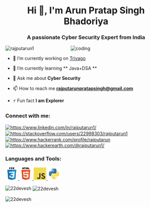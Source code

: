 <h1 align="center">Hi 👋, I'm Arun Pratap Singh Bhadoriya</h1>
<h3 align="center">A passionate Cyber Security Expert from India</h3>
<img align="right" alt="coding" width="300" src="https://img.freepik.com/premium-vector/boy-is-sitting-desk-with-laptop-word-code-it_1177960-38389.jpg"
<p align="left"> <img src="https://komarev.com/ghpvc/?username=22devesh&label=Profile%20views&color=0e75b6&style=flat" alt="rajputarun1" /> </p>


- 🔭 I’m currently working on [Trivago](https://22devesh.github.io/Trivago_Tourister_website/)

- 🌱 I’m currently learning ** Java+DSA **

- 💬 Ask me about **Cyber Security**

- 📫 How to reach me **rajputarunpratapsingh@gmail.com**

- ⚡ Fun fact **I am Explorer**

<h3 align="left">Connect with me:</h3>
<p align="left">
<a href="https://www.linkedin.com/in/rajputarun1/" target="blank"><img align="center" src="https://raw.githubusercontent.com/rahuldkjain/github-profile-readme-generator/master/src/images/icons/Social/linked-in-alt.svg" alt="https://www.linkedin.com/in/rajputarun1/" height="30" width="40" /></a>
<a href="https://stackoverflow.com/users/22998303/rajputarun1" target="blank"><img align="center" src="https://raw.githubusercontent.com/rahuldkjain/github-profile-readme-generator/master/src/images/icons/Social/stack-overflow.svg" alt="https://stackoverflow.com/users/22998303/rajputarun1" height="30" width="40" /></a>
<a href="https://www.hackerrank.com/profile/rajputarun" target="blank"><img align="center" src="https://raw.githubusercontent.com/rahuldkjain/github-profile-readme-generator/master/src/images/icons/Social/hackerrank.svg" alt="https://www.hackerrank.com/profile/rajputarun" height="30" width="40" /></a>
<a href="https://www.hackerearth.com/@rajputarun1/" target="blank"><img align="center" src="https://raw.githubusercontent.com/rahuldkjain/github-profile-readme-generator/master/src/images/icons/Social/hackerearth.svg" alt="https://www.hackerearth.com/@rajputarun1/" height="30" width="40" /></a>
</p>

<h3 align="left">Languages and Tools:</h3>
<p align="left"> <a href="https://www.w3schools.com/css/" target="_blank" rel="noreferrer"> <img src="https://raw.githubusercontent.com/devicons/devicon/master/icons/css3/css3-original-wordmark.svg" alt="css3" width="40" height="40"/> </a> <a href="https://www.w3.org/html/" target="_blank" rel="noreferrer"> <img src="https://raw.githubusercontent.com/devicons/devicon/master/icons/html5/html5-original-wordmark.svg" alt="html5" width="40" height="40"/> </a> <a href="https://developer.mozilla.org/en-US/docs/Web/JavaScript" target="_blank" rel="noreferrer"> <img src="https://raw.githubusercontent.com/devicons/devicon/master/icons/javascript/javascript-original.svg" alt="javascript" width="40" height="40"/> </a> <a href="https://www.python.org" target="_blank" rel="noreferrer"> <img src="https://raw.githubusercontent.com/devicons/devicon/master/icons/python/python-original.svg" alt="python" width="40" height="40"/> </a> </p>

<p><img align="left" src="https://github-readme-stats.vercel.app/api/top-langs?username=22devesh&show_icons=true&locale=en&layout=compact" alt="22devesh" /></p>

<p>&nbsp;<img align="center" src="https://github-readme-stats.vercel.app/api?username=22devesh&show_icons=true&locale=en" alt="22devesh" /></p>

<p><img align="center" src="https://github-readme-streak-stats.herokuapp.com/?user=22devesh&" alt="22devesh" /></p>
